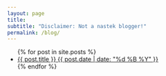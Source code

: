 ```yaml
---
layout: page
title: 
subtitle: "Disclaimer: Not a nastek blogger!"
permalink: /blog/
---
```


<ul class="list-posts">
    {% for post in site.posts %}
        <li class="post-teaser">
            <a class="post-allign" href="{{ post.url | prepend: site.baseurl }}">
                <span class="post-teaser__title">{{ post.title }}</span>
                <span class="post-teaser__date">{{ post.date | date: "%d %B %Y" }}</span>
            </a>
        </li>
    {% endfor %}
</ul>


